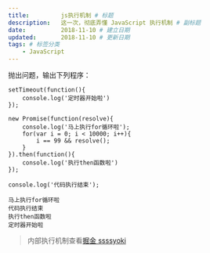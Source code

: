 ```yaml
---
title:         js执行机制 # 标题
description:   这一次，彻底弄懂 JavaScript 执行机制 # 副标题
date:          2018-11-10 # 建立日期
updated:       2018-11-10 # 更新日期
tags: # 标签分类
    - JavaScript
---
```


抛出问题，输出下列程序：
```
setTimeout(function(){
    console.log('定时器开始啦')
});

new Promise(function(resolve){
    console.log('马上执行for循环啦');
    for(var i = 0; i < 10000; i++){
        i == 99 && resolve();
    }
}).then(function(){
    console.log('执行then函数啦')
});

console.log('代码执行结束');
```

```
马上执行for循环啦
代码执行结束
执行then函数啦
定时器开始啦
```


>内部执行机制查看[掘金 ssssyoki](https://juejin.im/post/59e85eebf265da430d571f89)